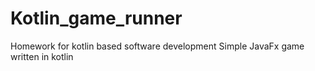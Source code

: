 # Kotlin_game_runner
Homework for kotlin based software development
Simple JavaFx game written in kotlin

